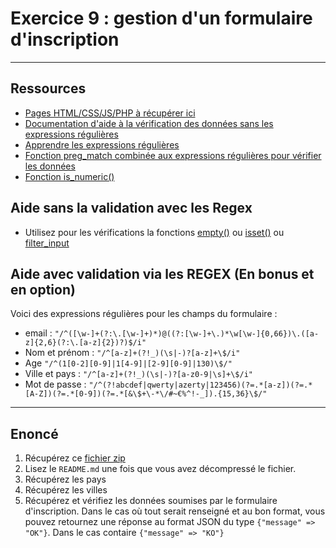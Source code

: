 # Exercice 9 : gestion d'un formulaire d'inscription

---

## Ressources

- [Pages HTML/CSS/JS/PHP à récupérer ici](./ressources/app.zip)
- [Documentation d'aide à la vérification des données sans les expressions régulières](https://www.php.net/manual/fr/function.filter-var.php)
- [Apprendre les expressions régulières](https://regexlearn.com/fr/learn/regex101)
- [Fonction preg_match combinée aux expressions régulières pour vérifier les données](https://www.php.net/manual/fr/function.preg-match)
- [Fonction is_numeric()](https://www.php.net/manual/fr/function.is-numeric.php)

## Aide sans la validation avec les Regex

- Utilisez pour les vérifications la fonctions [empty()](https://www.php.net/manual/fr/function.empty) ou [isset()](https://www.php.net/manual/fr/function.isset.php) ou [filter_input](https://www.php.net/manual/fr/function.filter-input.php)

## Aide avec validation via les REGEX (En bonus et en option)

Voici des expressions régulières pour les champs du formulaire :
- email : `"/^([\w-]+(?:\.[\w-]+)*)@((?:[\w-]+\.)*\w[\w-]{0,66})\.([a-z]{2,6}(?:\.[a-z]{2})?)$/i"`
- Nom et prénom :  `"/^[a-z]+(?!_)(\s|-)?[a-z]+\$/i"`
- Age `"/^(1[0-2][0-9]|1[4-9]|[2-9][0-9]|130)\$/"`
- Ville et pays : `"/^[a-z]+(?!_)(\s|-)?[a-z0-9|\s]+\$/i"`
- Mot de passe : `"/^(?!abcdef|qwerty|azerty|123456)(?=.*[a-z])(?=.*[A-Z])(?=.*[0-9])(?=.*[&\$+\-*\/#~€%^!-_]).{15,36}\$/"`

---

## Enoncé

1. Récupérez ce [fichier zip](./ressources/app.zip)
2. Lisez le `README.md` une fois que vous avez décompressé le fichier.
3. Récupérez les pays
4. Récupérez les villes
3. Récupérez et vérifiez les données soumises par le formulaire d'inscription.
Dans le cas où tout serait renseigné et au bon format, vous pouvez retournez une réponse au format JSON du type `{"message" => "OK"}`.
Dans le cas contaire `{"message" => "KO"}`